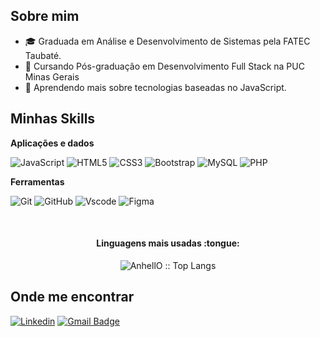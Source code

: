 ## Sobre mim

- 🎓 Graduada em Análise e Desenvolvimento de Sistemas pela FATEC Taubaté.
- 📖 Cursando Pós-graduação em Desenvolvimento Full Stack na PUC Minas Gerais
- 🌱 Aprendendo mais sobre tecnologias baseadas no JavaScript.

## Minhas Skills

**Aplicações e dados**

![JavaScript](https://img.shields.io/badge/JavaScript-F7DF1E?style=for-the-badge&logo=javascript&logoColor=black)
![HTML5](https://img.shields.io/badge/HTML5-E34F26?style=for-the-badge&logo=html5&logoColor=white)
![CSS3](https://img.shields.io/badge/CSS3-1572B6?style=for-the-badge&logo=css3&logoColor=white)
![Bootstrap](https://img.shields.io/badge/-boostrap-0D1117?style=for-the-badge&logo=bootstrap&labelColor=0D1117)
![MySQL](https://img.shields.io/badge/MySQL-00000F?style=for-the-badge&logo=mysql&logoColor=white)
![PHP](https://img.shields.io/badge/PHP-777BB4?style=for-the-badge&logo=flat&logoColor=white)

**Ferramentas**

![Git](https://img.shields.io/badge/GIT-E44C30?style=for-the-badge&logo=git&logoColor=white)
![GitHub](https://img.shields.io/badge/-GitHub-333333?style=for-the-badge&logo=github&logoColor=white)
![Vscode](https://img.shields.io/badge/Vscode-007ACC?style=for-the-badge&logo=visual-studio-code&logoColor=white)
![Figma](https://img.shields.io/badge/-Figma-333333?style=for-the-badge&logo=figma&logoColor=white)

<br/>

<h4 align="center">Linguagens mais usadas :tongue:</h4>

<p align="center"><img src="https://github-readme-stats.vercel.app/api/top-langs/?username=michaelleoliveir&theme=tokyonight&layout=compact" alt="AnhellO :: Top Langs" /></p>

## Onde me encontrar

[![Linkedin](https://img.shields.io/badge/-michaelleoliveira-blue?style=flat-square&logo=Linkedin&logoColor=white&link=https://www.linkedin.com/in/michaelle-oliveira/)](https://www.linkedin.com/in/michaelle-oliveira/)
[![Gmail Badge](https://img.shields.io/badge/-michaelle.oliveira101103@gmail.com-006bed?style=flat-square&logo=Gmail&logoColor=white&link=mailto:michaelle.oliveira101103@gmail.com)](mailto:michaelle.oliveira101103@gmail.com)
